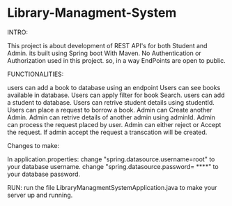 # Library-Managment-System
INTRO:

This project is about development of REST API's for both Student and Admin. its built using Spring boot With Maven.
No Authentication or Authorization used in this project. so, in a way EndPoints are open to public.

FUNCTIONALITIES:

users can add a book to database using an endpoint
Users can see books available in database.
Users can apply filter for book Search.
users can add a student to database.
Users can retrive student details using studentId.
Users can place a request to borrow a book.
Admin can Create another Admin.
Admin can retrive details of another admin using adminId.
Admin can process the request placed by user.
Admin can either reject or Accept the request.
If admin accept the request a transcation will be created.

Changes to make:

In application.properties:
    change "spring.datasource.username=root" to your database username.
    change "spring.datasource.password= ****" to your database password.

RUN:
    run the file LibraryManagmentSystemApplication.java to make your server up and running.



